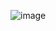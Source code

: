 


![image](https://github.com/user-attachments/assets/e12c6ac5-bfa4-42fe-9733-4cc1710e0edd)












































